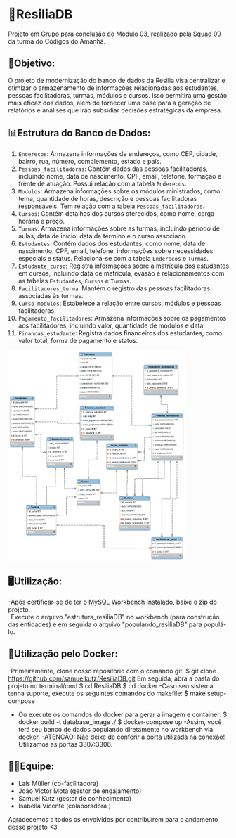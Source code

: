 # 💛ResiliaDB
Projeto em Grupo para conclusão do Módulo 03, realizado pela Squad 09 da turma do Códigos do Amanhã. 

## 📌Objetivo:
O projeto de modernização do banco de dados da Resilia visa centralizar e otimizar o armazenamento de informações relacionadas aos estudantes, pessoas facilitadoras, turmas, módulos e cursos. Isso permitirá uma gestão mais eficaz dos dados, além de fornecer uma base para a geração de relatórios e análises que irão subsidiar decisões estratégicas da empresa.

## 📊Estrutura do Banco de Dados:
1. `Enderecos`: Armazena informações de endereços, como CEP, cidade, bairro, rua, número, complemento, estado e país.
2. `Pessoas_facilitadoras`: Contém dados das pessoas facilitadoras, incluindo nome, data de nascimento, CPF, email, telefone, formação e frente de atuação. Possui relação com a tabela `Enderecos`.
3. `Modulos`: Armazena informações sobre os módulos ministrados, como tema, quantidade de horas, descrição e pessoas facilitadoras responsáveis. Tem relação com a tabela `Pessoas_facilitadoras`.
4. `Cursos`: Contém detalhes dos cursos oferecidos, como nome, carga horária e preço.
5. `Turmas`: Armazena informações sobre as turmas, incluindo período de aulas, data de início, data de término e o curso associado.
6. `Estudantes`: Contém dados dos estudantes, como nome, data de nascimento, CPF, email, telefone, informações sobre necessidades especiais e status. Relaciona-se com a tabela `Enderecos` e `Turmas`.
7. `Estudante_curso`: Registra informações sobre a matrícula dos estudantes em cursos, incluindo data de matrícula, evasão e relacionamentos com as tabelas `Estudantes`, `Cursos` e `Turmas`.
8. `Facilitadores_turma`: Mantém o registro das pessoas facilitadoras associadas às turmas.
9. `Curso_modulos`: Estabelece a relação entre cursos, módulos e pessoas facilitadoras.
10. `Pagamento_facilitadores`: Armazena informações sobre os pagamentos aos facilitadores, incluindo valor, quantidade de módulos e data.
11. `Financas_estudante`: Registra dados financeiros dos estudantes, como valor total, forma de pagamento e status. 

<img width="80%" alt="diagrama de modelagem" src="./Model/imgs/diagramaSQL.png"/>

## 🖥️Utilização:
-Após certificar-se de ter o [MySQL Workbench](https://www.mysql.com/products/workbench/) instalado, baixe o zip do projeto.  
-Execute o arquivo "estrutura_resiliaDB" no workbench (para construção das entidades) e em seguida o arquivo "populando_resiliaDB" para populá-lo.


## 🐋Utilização pelo Docker:
-Primeiramente, clone nosso repositório com o comando git:
$ git clone https://github.com/samuelkutz/ResiliaDB.git
Em seguida, abra a pasta do projeto no terminal/cmd
$ cd ResiliaDB
$ cd docker
-Caso seu sistema tenha suporte, execute os seguintes comandos do makefile:
$ make setup-compose
- Ou execute os comandos do docker para gerar a imagem e container:
$ docker build -t database_image ./
$ docker-compose up
 -Assim, você terá seu banco de dados populando diretamente no workbench via docker. 
-ATENÇÃO: Não deixe de conferir a porta utilizada na conexão! Utilizamos as portas 3307:3306. 

## 🤝🏻Equipe:
- Laís Müller (co-facilitadora) 
- João Victor Mota (gestor de engajamento) 
- Samuel Kutz (gestor de conhecimento) 
- Isabella Vicente (colaboradora ) 

 Agradecemos a todos os envolvidos por contribuírem para o andamento desse projeto <3
